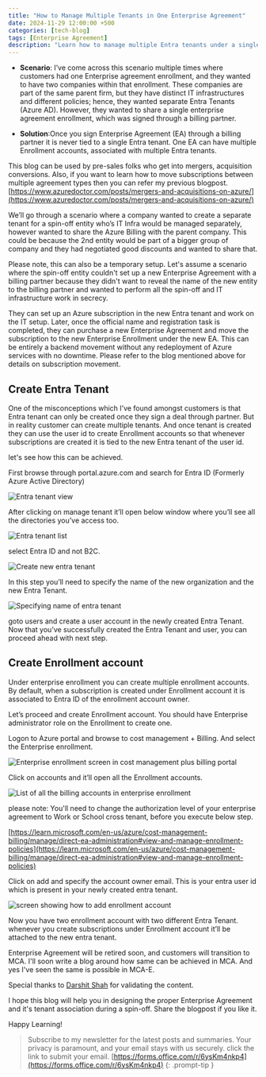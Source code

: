 ```yaml
---
title: "How to Manage Multiple Tenants in One Enterprise Agreement"
date: 2024-11-29 12:00:00 +500
categories: [tech-blog]
tags: [Enterprise Agreement]
description: "Learn how to manage multiple Entra tenants under a single Azure Enterprise Agreement using enrollment accounts for streamlined billing and IT separation"
---
```


* **Scenario**: I’ve come across this scenario multiple times where customers had one Enterprise agreement enrollment, and they wanted to have two companies within that enrollment. These companies are part of the same parent firm, but they have distinct IT infrastructures and different policies; hence, they wanted separate Entra Tenants (Azure AD). However, they wanted to share a single enterprise agreement enrollment, which was signed through a billing partner. 

* **Solution**:Once you sign Enterprise Agreement (EA) through a billing partner it is never tied to a single Entra tenant. One EA can have multiple Enrollment accounts, associated with multiple Entra tenants.

This blog can be used by pre-sales folks who get into mergers, acquisition conversions.
Also, if you want to learn how to move subscriptions between multiple agreement types then you can refer my previous blogpost.
[https://www.azuredoctor.com/posts/mergers-and-acquisitions-on-azure/](https://www.azuredoctor.com/posts/mergers-and-acquisitions-on-azure/)

We’ll go through a scenario where a company wanted to create a separate tenant for a spin-off entity who’s IT Infra would be managed separately, however wanted to share the Azure Billing with the parent company. This could be because the 2nd entity would be part of a bigger group of company and they had negotiated good discounts and wanted to share that. 

Please note, this can also be a temporary setup. Let's assume a scenario where the spin-off entity couldn't set up a new Enterprise Agreement with a billing partner because they didn't want to reveal the name of the new entity to the billing partner and wanted to perform all the spin-off and IT infrastructure work in secrecy.

They can set up an Azure subscription in the new Entra tenant and work on the IT setup. Later, once the official name and registration task is completed, they can purchase a new Enterprise Agreement and move the subscription to the new Enterprise Enrollment under the new EA.
This can be entirely a backend movement without any redeployment of Azure services with no downtime. Please refer to the blog mentioned above for details on subscription movement.

## Create Entra Tenant
One of the misconceptions which I’ve found amongst customers is that Entra tenant can only be created once they sign a deal through partner. But in reality customer can create multiple tenants. And once tenant is created they can use the user id to create Enrollment accounts so that whenever subscriptions are created it is tied to the new Entra tenant of the user id.

let's see how this can be achieved.

First browse through portal.azure.com and search for Entra ID (Formerly Azure Active Directory)

![Entra tenant view](https://raw.githubusercontent.com/qureshiaquib/qureshiaquib.github.io/main/assets/29112024/entraid-creation-step1.jpg)

After clicking on manage tenant it’ll open below window where you’ll see all the directories you’ve access too.

![Entra tenant list](https://raw.githubusercontent.com/qureshiaquib/qureshiaquib.github.io/main/assets/29112024/entra-tenant-list.jpg)

select Entra ID and not B2C.

![Create new entra tenant](https://raw.githubusercontent.com/qureshiaquib/qureshiaquib.github.io/main/assets/29112024/entraid-creation-step2.jpg)

In this step you’ll need to specify the name of the new organization and the new Entra Tenant.

![Specifying name of entra tenant](https://raw.githubusercontent.com/qureshiaquib/qureshiaquib.github.io/main/assets/29112024/entraid-creation-step3.jpg)

goto users and create a user account in the newly created Entra Tenant.
Now that you’ve successfully created the Entra Tenant and user, you can proceed ahead with next step.

## Create Enrollment account

Under enterprise enrollment you can create multiple enrollment accounts. By default, when a subscription is created under Enrollment account it is associated to Entra ID of the enrollment account owner.

Let’s proceed and create Enrollment account. 
You should have Enterprise administrator role on the Enrollment to create one.

Logon to Azure portal and browse to cost management + Billing. And select the Enterprise enrollment. 

![Enterprise enrollment screen in cost management plus billing portal](https://raw.githubusercontent.com/qureshiaquib/qureshiaquib.github.io/main/assets/29112024/enterprise-agreement-cost-management-billing.jpg)

Click on accounts and it’ll open all the Enrollment accounts.

![List of all the billing accounts in enterprise enrollment](https://raw.githubusercontent.com/qureshiaquib/qureshiaquib.github.io/main/assets/29112024/billing-accounts.jpg)

please note: You'll need to change the authorization level of your enterprise agreement to Work or School cross tenant, before you execute below step.

[https://learn.microsoft.com/en-us/azure/cost-management-billing/manage/direct-ea-administration#view-and-manage-enrollment-policies](https://learn.microsoft.com/en-us/azure/cost-management-billing/manage/direct-ea-administration#view-and-manage-enrollment-policies)

Click on add and specify the account owner email. This is your entra user id which is present in your newly created entra tenant.

![screen showing how to add enrollment account](https://raw.githubusercontent.com/qureshiaquib/qureshiaquib.github.io/main/assets/29112024/add-enrollment-account.jpg)

Now you have two enrollment account with two different Entra Tenant. whenever you create subscriptions under Enrollment account it’ll be attached to the new entra tenant.

Enterprise Agreement will be retired soon, and customers will transition to MCA. I'll soon write a blog around how same can be achieved in MCA. And yes I've seen the same is possible in MCA-E.

Special thanks to [Darshit Shah](https://www.linkedin.com/in/darushah/) for validating the content.

I hope this blog will help you in designing the proper Enterprise Agreement and it's tenant association during a spin-off. Share the blogpost if you like it.

Happy Learning!

>Subscribe to my newsletter for the latest posts and summaries. Your privacy is paramount, and your email stays with us securely.
click the link to submit your email.
[https://forms.office.com/r/6ysKm4nkp4](https://forms.office.com/r/6ysKm4nkp4)
{: .prompt-tip }